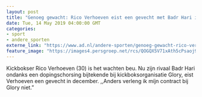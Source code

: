 ```yaml
---
layout: post
title: "Genoeg gewacht: Rico Verhoeven eist een gevecht met Badr Hari in december"
date: Tue, 14 May 2019 04:00:00 GMT
categories: 
- sport 
- andere_sporten 
externe_link: "https://www.ad.nl/andere-sporten/genoeg-gewacht-rico-verhoeven-eist-een-gevecht-met-badr-hari-in-december~ad608099/"
feature_image: "https://images4.persgroep.net/rcs/QOGQX5V71xAth5cPsaoj9p3OEzg/diocontent/124694972/_fitwidth/400/?appId=21791a8992982cd8da851550a453bd7f&quality=0.7"
---
```


Kickbokser Rico Verhoeven (30) is het wachten beu. Nu zijn rivaal Badr Hari ondanks een dopingschorsing bijtekende bij kickboksorganisatie Glory, eist Verhoeven een gevecht in december. ,,Anders verleng ik míjn contract bij Glory niet.”
